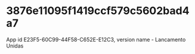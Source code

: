 # 3876e11095f1419ccf579c5602bad4a7
App id E23F5-60C99-44F58-C652E-E12C3, version name - Lancamento Unidas
